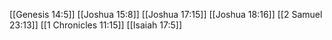 [[Genesis 14:5]]
[[Joshua 15:8]]
[[Joshua 17:15]]
[[Joshua 18:16]]
[[2 Samuel 23:13]]
[[1 Chronicles 11:15]]
[[Isaiah 17:5]]

